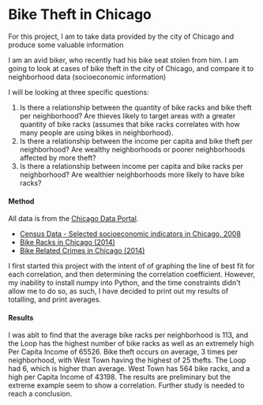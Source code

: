 # Bike Theft in Chicago
For this project, I am to take data provided by the city of Chicago and produce some valuable information 

I am an avid biker, who recently had his bike seat stolen from him. I am going to look at cases of bike theft in the city of Chicago, and compare it to neighborhood data (socioeconomic information)

I will be looking at three specific questions:

1. Is there a relationship between the quantity of bike racks and bike theft per neighborhood? Are thieves likely to target areas with a greater quantity of bike racks (assumes that bike racks correlates with how many people are using bikes in neighborhood).
2. Is there a relationship between the income per capita and bike theft per neighborhood? Are wealthy neighborhoods or poorer neighborhoods affected by more theft?
3. Is there a relationship between income per capita and bike racks per neighborhood? Are wealthier neighborhoods more likely to have bike racks?

#### Method
All data is from the [Chicago Data Portal](https://data.cityofchicago.org/).
* [Census Data - Selected socioeconomic indicators in Chicago, 2008](https://data.cityofchicago.org/Health-Human-Services/Census-Data-Selected-socioeconomic-indicators-in-C/kn9c-c2s2)
* [Bike Racks in Chicago (2014)](https://data.cityofchicago.org/Transportation/Bike-Racks/cbyb-69xx)
* [Bike Related Crimes in Chicago (2014)](https://data.cityofchicago.org/Public-Safety/Crimes-2014/qnmj-8ku6)

I first started this project with the intent of of graphing the line of best fit for each correlation, and then determining the correlation coefficient. However, my inability to install numpy into Python, and the time constraints didn't allow me to do so, as such, I have decided to print out my results of totalling, and print averages. 

#### Results
I was ablt to find that the average bike racks per neighborhood is 113, and the Loop has the highest number of bike racks as well as an extremely high Per Capita Income of 65526. Bike theft occurs on average, 3 times per neighborhood, with West Town having the highest of 25 thefts. The Loop had 6, which is higher than average. West Town has 564 bike racks, and a high per Capita Income of 43198. The results are preliminary but the extreme example seem to show a correlation. Further study is needed to reach a conclusion. 